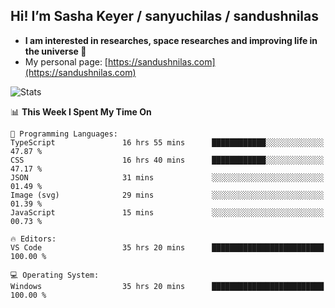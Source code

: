 ## Hi! I’m Sasha Keyer / sanyuchilas / sandushnilas

- **I am interested in researches, space researches and improving life in the universe 🌠**  
- My personal page: [https://sandushnilas.com](https://sandushnilas.com)

![Stats](https://github-readme-stats.vercel.app/api?username=sanyuchilas&show_icons=true&theme=react&hide=issues&count_private=true&layout=compact)

<!--START_SECTION:waka-->
📊 **This Week I Spent My Time On** 

```text
💬 Programming Languages: 
TypeScript               16 hrs 55 mins      ████████████░░░░░░░░░░░░░   47.87 % 
CSS                      16 hrs 40 mins      ████████████░░░░░░░░░░░░░   47.17 % 
JSON                     31 mins             ░░░░░░░░░░░░░░░░░░░░░░░░░   01.49 % 
Image (svg)              29 mins             ░░░░░░░░░░░░░░░░░░░░░░░░░   01.39 % 
JavaScript               15 mins             ░░░░░░░░░░░░░░░░░░░░░░░░░   00.73 % 

🔥 Editors: 
VS Code                  35 hrs 20 mins      █████████████████████████   100.00 % 

💻 Operating System: 
Windows                  35 hrs 20 mins      █████████████████████████   100.00 % 
```


<!--END_SECTION:waka-->
